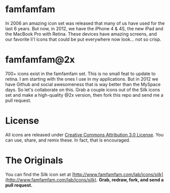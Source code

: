 # famfamfam
In 2006 an amazing icon set was released that many of us have used for the last 6 years. But now, in 2012, we have the iPhone 4 & 4S, the new iPad and the MacBook Pro with Retina. These devices have amazing screens, and our favorite li'l icons that could be put everywhere now look… not so crisp.

# famfamfam@2x
700+ icons exist in the famfamfam set. This is no small feat to update to retina. I am starting with the ones I use in my applications. But in 2012 we have Github and social awesomeness that is way better than the MySpace days. So let's collaborate on this. Grab a couple icons out of the Silk icons set and make a high-quality @2x version, then fork this repo and send me a pull request.

# License
All icons are released under [Creative Commons Attribution 3.0 License](http://creativecommons.org/licenses/by/3.0). You can use, share, and remix these. In fact, that is encouraged.

# The Originals
You can find the Silk icon set at [http://www.famfamfam.com/lab/icons/silk](http://www.famfamfam.com/lab/icons/silk). **Grab, redraw, fork, and send a pull request.**